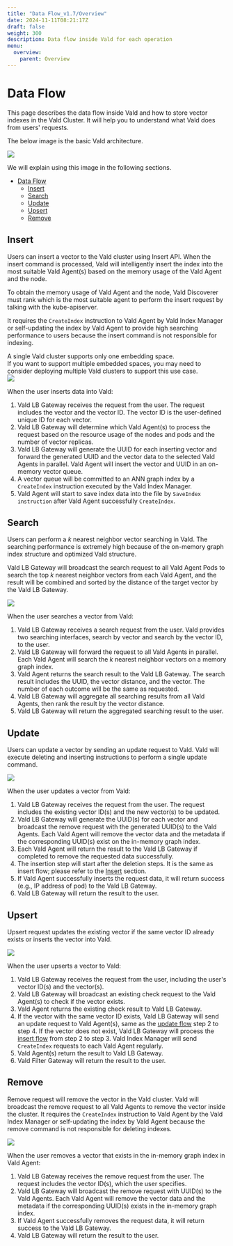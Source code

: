 ```yaml
---
title: "Data Flow_v1.7/Overview"
date: 2024-11-11T08:21:17Z
draft: false
weight: 300
description: Data flow inside Vald for each operation
menu:
  overview:
    parent: Overview
---
```


# Data Flow

This page describes the data flow inside Vald and how to store vector indexes in the Vald Cluster.
It will help you to understand what Vald does from users' requests.

The below image is the basic Vald architecture.

<img src="/images/v1.7/overview/vald_basic_architecture.svg" />

We will explain using this image in the following sections.

- [Data Flow](#data-flow)
  - [Insert](#insert)
  - [Search](#search)
  - [Update](#update)
  - [Upsert](#upsert)
  - [Remove](#remove)

## Insert

Users can insert a vector to the Vald cluster using Insert API. When the insert command is processed, Vald will intelligently insert the index into the most suitable Vald Agent(s) based on the memory usage of the Vald Agent and the node.

To obtain the memory usage of Vald Agent and the node, Vald Discoverer must rank which is the most suitable agent to perform the insert request by talking with the kube-apiserver.

It requires the `CreateIndex` instruction to Vald Agent by Vald Index Manager or self-updating the index by Vald Agent to provide high searching performance to users because the insert command is not responsible for indexing.

<div class="warn">
A single Vald cluster supports only one embedding space.<BR>
If you want to support multiple embedded spaces, you may need to consider deploying multiple Vald clusters to support this use case.
</div>

<img src="/images/v1.7/overview/insert_flow.svg" />

When the user inserts data into Vald:

1. Vald LB Gateway receives the request from the user. The request includes the vector and the vector ID. The vector ID is the user-defined unique ID for each vector.
2. Vald LB Gateway will determine which Vald Agent(s) to process the request based on the resource usage of the nodes and pods and the number of vector replicas.
3. Vald LB Gateway will generate the UUID for each inserting vector and forward the generated UUID and the vector data to the selected Vald Agents in parallel. Vald Agent will insert the vector and UUID in an on-memory vector queue.
4. A vector queue will be committed to an ANN graph index by a `CreateIndex` instruction executed by the Vald Index Manager.
5. Vald Agent will start to save index data into the file by `SaveIndex instruction` after Vald Agent successfully `CreateIndex`.

## Search

Users can perform a _k_ nearest neighbor vector searching in Vald. The searching performance is extremely high because of the on-memory graph index structure and optimized Vald structure.

Vald LB Gateway will broadcast the search request to all Vald Agent Pods to search the top _k_ nearest neighbor vectors from each Vald Agent, and the result will be combined and sorted by the distance of the target vector by the Vald LB Gateway.

<img src="/images/v1.7/overview/search_flow.svg" />

When the user searches a vector from Vald:

1. Vald LB Gateway receives a search request from the user. Vald provides two searching interfaces, search by vector and search by the vector ID, to the user.
2. Vald LB Gateway will forward the request to all Vald Agents in parallel. Each Vald Agent will search the _k_ nearest neighbor vectors on a memory graph index.
3. Vald Agent returns the search result to the Vald LB Gateway. The search result includes the UUID, the vector distance, and the vector. The number of each outcome will be the same as requested.
4. Vald LB Gateway will aggregate all searching results from all Vald Agents, then rank the result by the vector distance.
5. Vald LB Gateway will return the aggregated searching result to the user.

## Update

Users can update a vector by sending an update request to Vald.
Vald will execute deleting and inserting instructions to perform a single update command.

<img src="/images/v1.7/overview/update_flow.svg" />

When the user updates a vector from Vald:

1. Vald LB Gateway receives the request from the user. The request includes the existing vector ID(s) and the new vector(s) to be updated.
2. Vald LB Gateway will generate the UUID(s) for each vector and broadcast the remove request with the generated UUID(s) to the Vald Agents. Each Vald Agent will remove the vector data and the metadata if the corresponding UUID(s) exist on the in-memory graph index.
3. Each Vald Agent will return the result to the Vald LB Gateway if completed to remove the requested data successfully.
4. The insertion step will start after the deletion steps. It is the same as insert flow; please refer to the [Insert](#insert) section.
5. If Vald Agent successfully inserts the request data, it will return success (e.g., IP address of pod) to the Vald LB Gateway.
6. Vald LB Gateway will return the result to the user.

## Upsert

Upsert request updates the existing vector if the same vector ID already exists or inserts the vector into Vald.

<img src="/images/v1.7/overview/upsert_flow.svg" />

When the user upserts a vector to Vald:

1. Vald LB Gateway receives the request from the user, including the user's vector ID(s) and the vector(s).
2. Vald LB Gateway will broadcast an existing check request to the Vald Agent(s) to check if the vector exists.
3. Vald Agent returns the existing check result to Vald LB Gateway.
4. If the vector with the same vector ID exists, Vald LB Gateway will send an update request to Vald Agent(s), same as the [update flow](#update) step 2 to step 4. If the vector does not exist, Vald LB Gateway will process the [insert flow](#insert) from step 2 to step 3. Vald Index Manager will send `CreateIndex` requests to each Vald Agent regularly.
5. Vald Agent(s) return the result to Vald LB Gateway.
6. Vald Filter Gateway will return the result to the user.

## Remove

Remove request will remove the vector in the Vald cluster.
Vald will broadcast the remove request to all Vald Agents to remove the vector inside the cluster.
It requires the `CreateIndex` instruction to Vald Agent by the Vald Index Manager or self-updating the index by Vald Agent because the remove command is not responsible for deleting indexes.

<img src="/images/v1.7/overview/remove_flow.svg" />

When the user removes a vector that exists in the in-memory graph index in Vald Agent:

1. Vald LB Gateway receives the remove request from the user. The request includes the vector ID(s), which the user specifies.
2. Vald LB Gateway will broadcast the remove request with UUID(s) to the Vald Agents. Each Vald Agent will remove the vector data and the metadata if the corresponding UUID(s) exists in the in-memory graph index.
3. If Vald Agent successfully removes the request data, it will return success to the Vald LB Gateway.
4. Vald LB Gateway will return the result to the user.
